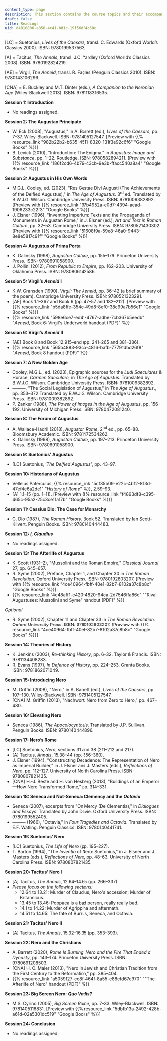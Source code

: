 ```yaml
---
content_type: page
description: This section contains the course topics and their accompanying readings.
draft: false
title: Readings
uid: d4810806-a858-4c41-b81c-19f56df4c68c
---
```

\[LC\] = Suetonius, *Lives of the Caesars*, transl. C. Edwards (Oxford World’s Classics 2000). ISBN: ‎9780199537563. 

\[A\] = Tacitus, *The Annals*, transl. J.C. Yardley (Oxford World’s Classics 2008). ISBN: ‎9780192824219. 

\[AE\] = Virgil, *The Aeneid*, transl. R. Fagles (Penguin Classics 2010). ISBN: ‎9780143106296. 

\[CNA\] = E. Buckley and M.T. Dinter (eds.), *A Companion to the Neronian Age* (Wiley-Blackwell 2013). ISBN: ‎9781118316535. 

**Session 1: Introduction**

- No readings assigned.

**Session 2: The Augustan Principate**

- W. Eck (2008), "Augustus," in A. Barrett (ed.), *Lives of the Caesars*, pp. 7–37. Wiley-Blackwell. ISBN: ‎9781405127547. \[Preview with {{% resource_link "982b22b2-b635-4511-8320-131f3e92c6f6" "Google Books" %}}\]
- B. Levick (2010), "Introduction: The Enigma," in *Augustus: Image and Substance*, pp. 1–22. Routledge. ISBN: ‎9780582894211. \[Preview with {{% resource_link "186f2cd6-4b79-43cb-9e3b-ffacc540a8a4" "Google Books" %}}\]

**Session 3: Augustus in His Own Words**

- M.G.L. Cooley, ed. (2023), "Res Gestae Divi Augusti (The Achievements of the Deified Augustus)," in *The Age of Augustus*. 3<sup>rd</sup> ed. Translated by B.W.J.G. Wilson. Cambridge University Press. ISBN: 9781009382892. \[Preview with {{% resource_link "97b4952a-e0d7-4394-aead-1906233c22f3" "Google Books" %}}\]
- J. Elsner (1996), "Inventing Imperium: Texts and the Propaganda of Monuments in Augustan Rome," in J. Elsner (ed.), *Art and Text in Roman Culture*, pp. 32–53. Cambridge University Press. ISBN: 9780521430302. \[Preview with {{% resource_link "51608f9a-59e8-46a0-9443-8e8e5817c91f" "Google Books" %}}\]

**Session 4: Augustus of Prima Porta**

- K. Galinsky (1998), *Augustan Culture*, pp. 155–179. Princeton University Press. ISBN: 9780691058900. 
- J. Pollini (2012), *From Republic to Empire*, pp. 162–203. University of Oklahoma Press. ISBN: 9780806142586. 

**Session 5: Virgil’s** ***Aeneid*** **I**

- K.W. Gransden (1990), *Virgil: The Aeneid*, pp. 36–42 (a brief summary of the poem). Cambridge University Press. ISBN: 9780521323291.
- \[AE\] Book 1.1–367 and Book 6 (pp. 47–57 and 182–212). \[Preview with {{% resource_link "b5da8ffe-354c-49d8-8ef0-38c99a7b56e1" "Google Books" %}}\]
- {{% resource_link "598e6ce7-ed41-4767-adbe-7cb367b5eedb" "*Aeneid*, Book 6: Virgil's Underworld handout (PDF)" %}}

**Session 6: Virgil’s** ***Aeneid*** **II**

- \[AE\] Book 8 and Book 12.915–end (pp. 241–265 and 381–386).
- {{% resource_link "565b4883-93cb-4816-bafb-77791dbd26f8" "*Aeneid*, Book 8 handout (PDF)" %}}

**Session 7: A New Golden Age**

- Cooley, M.G.L., ed. (2023), Epigraphic sources for the *Ludi Saeculares* & Horace, *Carmen Saeculare,* in *The Age of Augustus*. Translated by B.W.J.G. Wilson. Cambridge University Press. ISBN: 9781009382892. 
- ———, "The Social Legislation of Augustus," in *The Age of Augustus*., pp. 353–372 Translated by B.W.J.G. Wilson. Cambridge University Press. ISBN: 9781009382892. 
- P. Zanker (1988), *The Power of Images in the Age of Augustus*, pp. 156–192. University of Michigan Press. ISBN: 9780472081240. 

**Session 8: The Forum of Augustus**

- A. Wallace-Hadril (2018), *Augustan Rome*, 2<sup>nd</sup> ed., pp. 65–88. Bloomsbury Academic. ISBN: ‎9781472534262. 
- K. Galinsky (1998), *Augustan Culture*, pp. 197–213. Princeton University Press. ISBN: 9780691058900. 

**Session 9: Suetonius’ Augustus**

- \[LC\] Suetonius, ‘*The Deified Augustus’*, pp. 43–97.

**Session 10: Historians of Augustus**

- Velleius Paterculus, {{% resource_link "5cf35b09-e22c-4bf2-813d-47ef4e6a2de1" "*History of Rome*" %}}, 2.59–93.
- \[A\] 1.1–15 (pp. 1–11). \[Preview with {{% resource_link "f4893df8-c395-465c-95a2-25c3ce11a17b" "Google Books" %}}\]

**Session 11: Cassius Dio: The Case for Monarchy**

- C. Dio (1987), *The* *Roman History*, Book 52. Translated by Ian Scott-Kilvert. Penguin Books. ISBN: 9780140444483. 

**Session 12:** ***I, Claudius***

- No readings assigned.

**Session 13: The Afterlife of Augustus**

- K. Scott (1931–2), "Mussolini and the Roman Empire," *Classical Journal* 27, pp. 645–657.
- R. Syme (2002), Preface, Chapter 1, and Chapter 30 in *The Roman Revolution.* Oxford University Press. ISBN: ‎9780192803207. \[Preview with {{% resource_link "4ce40964-fbff-40e1-82b7-8102a37c8b8c" "Google Books" %}}\]
- {{% resource_link "4e48aff1-e420-4820-94ca-2d7546ffa86c" "\"Rival Augustuses: Mussolini and Syme\" handout (PDF)" %}}

*Optional*

- R. Syme (2002), Chapter 11 and Chapter 33 in *The Roman Revolution.* Oxford University Press. ISBN: ‎9780192803207. \[Preview with {{% resource_link "4ce40964-fbff-40e1-82b7-8102a37c8b8c" "Google Books" %}}\]

**Session 14: Theories of History**

- K. Jenkins (2003), *Re-thinking History*, pp. 6–32. Taylor & Francis. ISBN: 9781134408283. 
- R. Evans (1997), *In Defence of History*, pp. 224–253. Granta Books. ISBN: 9781862071049.

**Session 15: Introducing Nero**

- M. Griffin (2008), "Nero," in A. Barrett (ed.), *Lives of the Caesars*, pp. 107–130. Wiley-Blackwell. ISBN: ‎9781405127547. 
- \[CNA\] M. Griffin (2013), "Nachwort: Nero from Zero to Hero," pp. 467–480.

**Session 16: Elevating Nero**

- Seneca (1986), *The Apocolocyntosis*. Translated by J.P. Sullivan. Penguin Books. ISBN: ‎9780140444896. 

**Session 17: Nero’s Rome**

- \[LC\] Suetonius, *Nero*, sections 31 and 38 (211–212 and 217).
- \[A\] Tacitus, *Annals*, 15.38–44 (pp. 356–360). 
- J. Elsner (1994), "Constructing Decadence: The Representation of Nero as Imperial Builder," in J. Elsner and J. Masters (eds.), *Reflections of Nero*, pp. 112–127. University of North Carolina Press. ISBN: ‎9780807821435. 
- \[CNA\] H.-J. Beste and H. von Hesberg (2013), "Buildings of an Emperor—How Nero Transformed Rome," pp. 314–331.

**Session 18: Seneca and Not-Seneca: Clemency and the** ***Octavia***

- Seneca (2007), excerpts from "On Mercy (De Clementia)," in *Dialogues and Essays*. Translated by John Davie. Oxford University Press. ISBN: ‎9780199552405. 
- ——— (1966), "Octavia," in *Four Tragedies and Octavia*. Translated by E.F. Watling. Penguin Classics. ISBN: ‎9780140441741. 

**Session 19: Suetonius’ Nero**

- \[LC\] Suetonius, *The Life of Nero* (pp. 195–227).
- T. Barton (1994), "The *Inventio* of Nero: Suetonius," in J. Elsner and J. Masters (eds.), *Reflections of Nero*, pp. 48–63. University of North Carolina Press. ISBN: ‎9780807821435.

**Session 20: Tacitus’ Nero I**

- \[A\] Tacitus, *The Annals*, 12.64–14.65 (pp. 266–337).
- *Please focus on the following sections:*
    - 12.64 to 13.21: Murder of Claudius; Nero's accession; Murder of Britannicus.
    - 13.45 to 13.46: Poppaea is a bad person, really really bad.
    - 14.1 to 14.22: Murder of Agrippina and aftermath.
    - 14.51 to 14.65: The fate of Burrus, Seneca, and Octavia.

**Session 21: Tacitus’ Nero II**

- \[A\] Tacitus, *The Annals*, 15.32–16.35 (pp. 353–393).

**Session 22: Nero and the Christians**

- A. Barrett (2020), *Rome Is Burning: Nero and the Fire That Ended a Dynasty*, pp. 143–174. Princeton University Press. ISBN: 9780691208503.
- \[CNA\] H. O. Maier (2013), "Nero in Jewish and Christian Tradition from the First Century to the Reformation," pp. 385–404.
- {{% resource_link "a5059f27-cc8f-464f-8a55-e88efd67e970" "\"The Afterlife of Nero\" handout (PDF)" %}}

**Session 23: Big Screen Nero:** ***Quo Vadis?***

- M.S. Cyrino (2005), *Big Screen Rome*, pp. 7–33. Wiley-Blackwell. ISBN: ‎9781405116831. \[Preview with {{% resource_link "5dbfb13a-2492-428b-a61d-02a5301dc519" "Google Books" %}}\]

**Session 24: Conclusion**

- No readings assigned.
